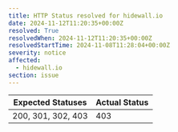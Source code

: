 ```yaml
---
title: HTTP Status resolved for hidewall.io
date: 2024-11-12T11:20:35+00:00Z
resolved: True
resolvedWhen: 2024-11-12T11:20:35+00:00Z
resolvedStartTime: 2024-11-08T11:28:04+00:00Z
severity: notice
affected:
  - hidewall.io
section: issue
---
```


| Expected Statuses | Actual Status  |
|-------------------|----------------|
| 200, 301, 302, 403 | 403 |
